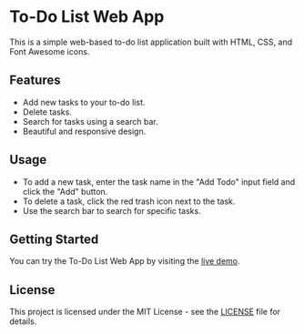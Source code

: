 # To-Do List Web App

This is a simple web-based to-do list application built with HTML, CSS, and Font Awesome icons.

## Features

- Add new tasks to your to-do list.
- Delete tasks.
- Search for tasks using a search bar.
- Beautiful and responsive design.

## Usage

- To add a new task, enter the task name in the "Add Todo" input field and click the "Add" button.
- To delete a task, click the red trash icon next to the task.
- Use the search bar to search for specific tasks.

## Getting Started

You can try the To-Do List Web App by visiting the [live demo](https://github.com/Xaizen-yota/My_Learning_Story/edit/main/dev/Html/level0).

## License

This project is licensed under the MIT License - see the [LICENSE](LICENSE) file for details.